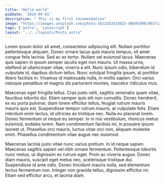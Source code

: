 ```yaml
---
title: 'Hello world'
pubDate: '2024-09-01'
description: " This is my first recomendation"
image: "https://images.unsplash.com/photo-1623282033815-40b05d96c903?ixlib=rb-4.0.3&ixid=M3wxMjA3fDB8MHxwaG90by1wYWdlfHx8fGVufDB8fHx8fA%3D%3D&auto=format&fit=crop&w=2070&q=80"
tags: ['astro', 'javascript']
layout: "../../layouts/Posts.astro"
---
```

Lorem ipsum dolor sit amet, consectetur adipiscing elit. Nullam porttitor pellentesque aliquam. Donec ornare lacus quis mauris tempus, sit amet congue felis lacinia. Sed ac ex tortor. Nullam vel euismod lacus. Maecenas quis sapien in ipsum semper iaculis eget non mauris. Ut massa urna, eleifend at ullamcorper vitae, viverra a elit. Nunc ipsum odio, bibendum id vulputate id, dapibus dictum tellus. Nunc volutpat fringilla ipsum, at porttitor libero facilisis in. Vivamus id malesuada nulla, in mollis sapien. Orci varius natoque penatibus et magnis dis parturient montes, nascetur ridiculus mus.


Maecenas eget fringilla tellus. Cras justo velit, sagittis venenatis quam vitae, faucibus lobortis dui. Etiam semper quis elit non convallis. Donec hendrerit, ex eu porta pulvinar, diam lorem efficitur tellus, feugiat rutrum mauris mauris quis est. Suspendisse tempor rutrum mauris, at vulputate felis. Etiam interdum enim lectus, id ultricies ex tristique nec. Nulla eu placerat lorem. Donec fermentum ut neque eu semper. In in nisi vestibulum, rhoncus metus euismod, sodales lorem. Nam condimentum facilisis mi, in posuere ipsum laoreet ut. Phasellus orci mauris, luctus vitae orci non, aliquam molestie enim. Phasellus condimentum vitae augue nec euismod.

Maecenas lacinia justo vitae nunc varius pretium. In id neque sapien. Maecenas sagittis sapien vel nibh ornare fermentum. Pellentesque lobortis nunc metus, ut dignissim ex rutrum eget. Proin ac viverra augue. Donec diam mauris, suscipit eget metus nec, scelerisque tristique dui. Suspendisse id ante odio. Donec tincidunt mauris nulla, sed elementum lectus fermentum non. Integer non gravida tellus, dignissim efficitur mi. Etiam sed efficitur arcu, et lacinia diam.